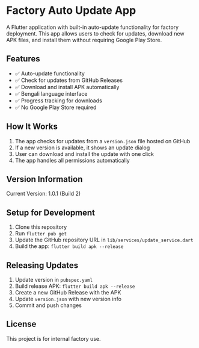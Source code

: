 # Factory Auto Update App

A Flutter application with built-in auto-update functionality for factory deployment. This app allows users to check for updates, download new APK files, and install them without requiring Google Play Store.

## Features

- ✅ Auto-update functionality
- ✅ Check for updates from GitHub Releases
- ✅ Download and install APK automatically
- ✅ Bengali language interface
- ✅ Progress tracking for downloads
- ✅ No Google Play Store required

## How It Works

1. The app checks for updates from a `version.json` file hosted on GitHub
2. If a new version is available, it shows an update dialog
3. User can download and install the update with one click
4. The app handles all permissions automatically

## Version Information

Current Version: 1.0.1 (Build 2)

## Setup for Development

1. Clone this repository
2. Run `flutter pub get`
3. Update the GitHub repository URL in `lib/services/update_service.dart`
4. Build the app: `flutter build apk --release`

## Releasing Updates

1. Update version in `pubspec.yaml`
2. Build release APK: `flutter build apk --release`
3. Create a new GitHub Release with the APK
4. Update `version.json` with new version info
5. Commit and push changes

## License

This project is for internal factory use.
